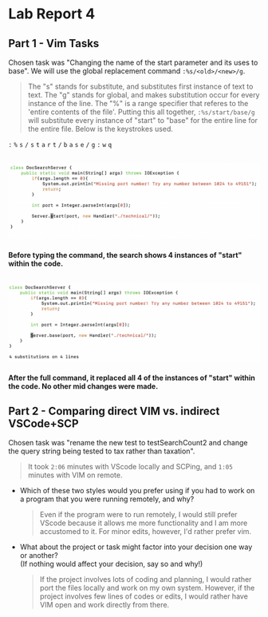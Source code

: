 # Lab Report 4
## Part 1 - Vim Tasks
Chosen task was "Changing the name of the start parameter and its uses to base".
We will use the global replacement command `:%s/<old>/<new>/g`.
>The "s" stands for substitute, and substitutes first instance of <old> text to <new> text.
>The "g" stands for global, and makes substitution occur for every instance of the line.
>The "%" is a range specifier that referes to the 'entire contents of the file'.
>Putting this all together, `:%s/start/base/g` will substitute every instance of "start" to "base" for the entire line for the entire file.
Below is the keystrokes used.

`:` `%` `s` `/` `s` `t` `a` `r` `t` `/` `b` `a` `s` `e` `/` `g` `:` `w` `q`

![beforeVIM](./beforeVIM.png)
---
**Before typing the command, the search shows 4 instances of "start" within the code.**

![afterVIM](./afterVIM.png)
---
**After the full command, it replaced all 4 of the instances of "start" within the code. No other mid changes were made.**

## Part 2 - Comparing direct VIM vs. indirect VSCode+SCP
Chosen task was "rename the new test to testSearchCount2 and change the query string being tested to tax rather than taxation". 
> It took `2:06` minutes with VScode locally and SCPing, and `1:05` minutes with VIM on remote.

* Which of these two styles would you prefer using if you had to work on a program that you were running remotely, and why?
  >Even if the program were to run remotely, I would still prefer VScode because it allows me more functionality and I am more accustomed to it.
For minor edits, however, I'd rather prefer vim.

* What about the project or task might factor into your decision one way or another? <br> (If nothing would affect your decision, say so and why!)
  >If the project involves lots of coding and planning, I would rather port the files locally and work on my own system. However, if the project involves few lines of codes or edits, I would rather have VIM open and work directly from there.
